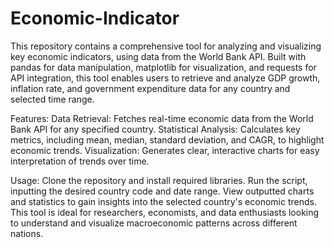 # Economic-Indicator
This repository contains a comprehensive tool for analyzing and visualizing key economic indicators, using data from the World Bank API. Built with pandas for data manipulation, matplotlib for visualization, and requests for API integration, this tool enables users to retrieve and analyze GDP growth, inflation rate, and government expenditure data for any country and selected time range.

Features:
Data Retrieval: Fetches real-time economic data from the World Bank API for any specified country.
Statistical Analysis: Calculates key metrics, including mean, median, standard deviation, and CAGR, to highlight economic trends.
Visualization: Generates clear, interactive charts for easy interpretation of trends over time.

Usage:
Clone the repository and install required libraries.
Run the script, inputting the desired country code and date range.
View outputted charts and statistics to gain insights into the selected country's economic trends.
This tool is ideal for researchers, economists, and data enthusiasts looking to understand and visualize macroeconomic patterns across different nations.
